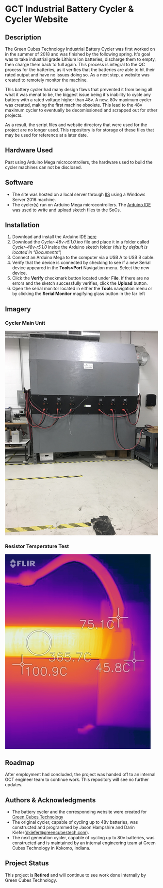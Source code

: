 # GCT Industrial Battery Cycler & Cycler Website

## Description

The Green Cubes Technology Industrial Battery Cycler was first worked on in the summer of 2018 and was finished by the following spring. It's goal was to take industrial grade Lithium Ion batteries, discharge them to empty, then charge them back to full again. This process is integral to the QC process for the batteries, as it verifies that the batteries are able to hit their rated output and have no issues doing so. As a next step, a website was created to remotely monitor the machine.

This battery cycler had many design flaws that prevented it from being all what it was menat to be, the biggest issue being it's inability to cycle any battery with a rated voltage higher than 48v. A new, 80v maximum cycler was created, making the first machine obsolete. This lead to the 48v maximum cycler to eventually be decomissioned and scrapped out for other projects.

As a result, the script files and website directory that were used for the project are no longer used. This repository is for storage of these files that may be used for reference at a later date.

## Hardware Used

Past using Arduino Mega microcontrollers, the hardware used to build the cycler machines can not be disclosed.
    
## Software

- The site was hosted on a local server through [IIS](https://www.iis.net/) using a Windows Server 2016 machine.
- The cycler(s) run on Arduino Mega microcontrollers. The 
[Arduino IDE](https://www.arduino.cc/en/software "Arduino IDE Download page") was used to write and upload sketch files to the SoCs.

## Installation

1. Download and install the Arduino IDE 
[here](https://www.arduino.cc/en/software "Arduino IDE Download page")
1. Download the *Cycler-48v-r5.1.0.ino* file and place it in a folder called *Cycler-48v-r5.1.0*
 inside the Arduino sketch folder (*this by default is located in "Documents"*)
1. Connect an Arduino Mega to the computer via a USB A to USB B cable.
1. Verify that the device is connected by checking to see if a new Serial device appeared in the 
 **Tools>Port** Navigation menu. Select the new device.
1. Click the **Verify** checkmark button located under **File**.
 If there are no errors and the sketch successfully verifies, click the **Upload** button.
1. Open the serial monitor located in either the **Tools** navigation menu 
or by clicking the **Serial Monitor** magifying glass button in the far left

## Imagery

### Cycler Main Unit ###

![cyclerUnit](/cyclerImages/IMG_3157.JPEG)

### Resistor Temperature Test ###

![resistorHot](/cyclerImages/20200616T170155.jpg)

## Roadmap

After employment had concluded, the project was handed off to an internal GCT engineer team to continue work. This repository will see no further updates.

## Authors & Acknowledgments

- The battery cycler and the corresponding website were created for [Green Cubes Technology](https://greencubestech.com/)
- The original cycler, capable of cycling up to 48v batteries, was constructed and programmed by Jason Hampshire and Darin Kiefer(<dkiefer@greencubestech.com>).
- The next generation cycler, capable of cycling up to 80v batteries, was constructed and is maintained by an internal engineering team at Green Cubes Technology in Kokomo, Indiana.

## Project Status

This project is **Retired** and will continue to see work done internally by Green Cubes Technology.
